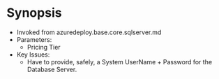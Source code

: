 # Synopsis #

* Invoked from azuredeploy.base.core.sqlserver.md
* Parameters:
  * Pricing Tier
* Key Issues:
  * Have to provide, safely, a System UserName + Password for the Database Server. 